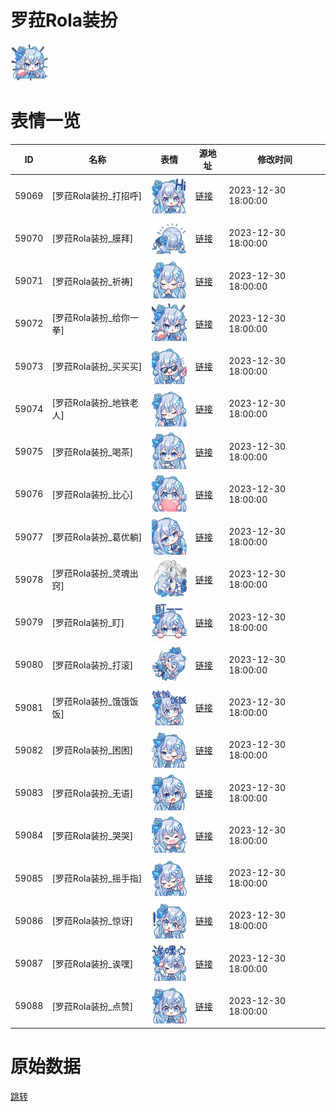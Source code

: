 # 罗菈Rola装扮

<img src="./cover.png" height="60" alt="cover" />

# 表情一览

|ID|名称|表情|源地址|修改时间|
|----|----|----|----|----|
|59069|[罗菈Rola装扮_打招呼]|<img src="./pic/059069_%5B罗菈Rola装扮_打招呼%5D.png" height="60" alt="打招呼"/>|[链接](https://i0.hdslb.com/bfs/garb/e6a35e9afe783203e619c77279ad463e76dbd0b7.png)|2023-12-30 18:00:00|
|59070|[罗菈Rola装扮_膜拜]|<img src="./pic/059070_%5B罗菈Rola装扮_膜拜%5D.png" height="60" alt="膜拜"/>|[链接](https://i0.hdslb.com/bfs/garb/9f7639443ed03b058a7bc881bd46eb78cf83fedd.png)|2023-12-30 18:00:00|
|59071|[罗菈Rola装扮_祈祷]|<img src="./pic/059071_%5B罗菈Rola装扮_祈祷%5D.png" height="60" alt="祈祷"/>|[链接](https://i0.hdslb.com/bfs/garb/1319454b8113c5c3368b798ecbc021b73a733bd8.png)|2023-12-30 18:00:00|
|59072|[罗菈Rola装扮_给你一拳]|<img src="./pic/059072_%5B罗菈Rola装扮_给你一拳%5D.png" height="60" alt="给你一拳"/>|[链接](https://i0.hdslb.com/bfs/garb/11717d1641b4a9ce74cca690cdde28dd86f64942.png)|2023-12-30 18:00:00|
|59073|[罗菈Rola装扮_买买买]|<img src="./pic/059073_%5B罗菈Rola装扮_买买买%5D.png" height="60" alt="买买买"/>|[链接](https://i0.hdslb.com/bfs/garb/90b0c138a70308ef99c1d2a524ccd4276c97d8ed.png)|2023-12-30 18:00:00|
|59074|[罗菈Rola装扮_地铁老人]|<img src="./pic/059074_%5B罗菈Rola装扮_地铁老人%5D.png" height="60" alt="地铁老人"/>|[链接](https://i0.hdslb.com/bfs/garb/ad4e67e91d1dab5b2d70a5d1b8a64e023e20ef55.png)|2023-12-30 18:00:00|
|59075|[罗菈Rola装扮_喝茶]|<img src="./pic/059075_%5B罗菈Rola装扮_喝茶%5D.png" height="60" alt="喝茶"/>|[链接](https://i0.hdslb.com/bfs/garb/e3939e9fba2705dcfce5cfac4b69192e9e911a4f.png)|2023-12-30 18:00:00|
|59076|[罗菈Rola装扮_比心]|<img src="./pic/059076_%5B罗菈Rola装扮_比心%5D.png" height="60" alt="比心"/>|[链接](https://i0.hdslb.com/bfs/garb/1444b95b92208f31f51f287f9d77c8c701edb3cc.png)|2023-12-30 18:00:00|
|59077|[罗菈Rola装扮_葛优躺]|<img src="./pic/059077_%5B罗菈Rola装扮_葛优躺%5D.png" height="60" alt="葛优躺"/>|[链接](https://i0.hdslb.com/bfs/garb/73bff0799d7f9c20544666c5b3b5460f93ffde65.png)|2023-12-30 18:00:00|
|59078|[罗菈Rola装扮_灵魂出窍]|<img src="./pic/059078_%5B罗菈Rola装扮_灵魂出窍%5D.png" height="60" alt="灵魂出窍"/>|[链接](https://i0.hdslb.com/bfs/garb/460bb24387e9f9e57b7fe78dbf447bb159b0b992.png)|2023-12-30 18:00:00|
|59079|[罗菈Rola装扮_盯]|<img src="./pic/059079_%5B罗菈Rola装扮_盯%5D.png" height="60" alt="盯"/>|[链接](https://i0.hdslb.com/bfs/garb/1d1009aa061b1c4817e6a2ec6be119089abe33c4.png)|2023-12-30 18:00:00|
|59080|[罗菈Rola装扮_打滚]|<img src="./pic/059080_%5B罗菈Rola装扮_打滚%5D.png" height="60" alt="打滚"/>|[链接](https://i0.hdslb.com/bfs/garb/f14fd3ff2b1469496f87ee70298a8af41305a274.png)|2023-12-30 18:00:00|
|59081|[罗菈Rola装扮_饿饿饭饭]|<img src="./pic/059081_%5B罗菈Rola装扮_饿饿饭饭%5D.png" height="60" alt="饿饿饭饭"/>|[链接](https://i0.hdslb.com/bfs/garb/530dc215b2440028164abb92ffad3cf161dddd31.png)|2023-12-30 18:00:00|
|59082|[罗菈Rola装扮_困困]|<img src="./pic/059082_%5B罗菈Rola装扮_困困%5D.png" height="60" alt="困困"/>|[链接](https://i0.hdslb.com/bfs/garb/af25d0e802b436a6943aa58be5fd2191f1a6ec59.png)|2023-12-30 18:00:00|
|59083|[罗菈Rola装扮_无语]|<img src="./pic/059083_%5B罗菈Rola装扮_无语%5D.png" height="60" alt="无语"/>|[链接](https://i0.hdslb.com/bfs/garb/d24b81975e6fd8ee84ac59aa8cab3025a42ce976.png)|2023-12-30 18:00:00|
|59084|[罗菈Rola装扮_哭哭]|<img src="./pic/059084_%5B罗菈Rola装扮_哭哭%5D.png" height="60" alt="哭哭"/>|[链接](https://i0.hdslb.com/bfs/garb/4dd2f17162d8db0ddf769591f05038678fa2e10f.png)|2023-12-30 18:00:00|
|59085|[罗菈Rola装扮_摇手指]|<img src="./pic/059085_%5B罗菈Rola装扮_摇手指%5D.png" height="60" alt="摇手指"/>|[链接](https://i0.hdslb.com/bfs/garb/5c24fac6b98945e169b7b8745a8b26de5ff67656.png)|2023-12-30 18:00:00|
|59086|[罗菈Rola装扮_惊讶]|<img src="./pic/059086_%5B罗菈Rola装扮_惊讶%5D.png" height="60" alt="惊讶"/>|[链接](https://i0.hdslb.com/bfs/garb/277b90f3ddefa85c74e6980c49e34c41ef4de331.png)|2023-12-30 18:00:00|
|59087|[罗菈Rola装扮_诶嘿]|<img src="./pic/059087_%5B罗菈Rola装扮_诶嘿%5D.png" height="60" alt="诶嘿"/>|[链接](https://i0.hdslb.com/bfs/garb/f6409b26973fe7addcca7eb7ddc2fb2c8ee69a81.png)|2023-12-30 18:00:00|
|59088|[罗菈Rola装扮_点赞]|<img src="./pic/059088_%5B罗菈Rola装扮_点赞%5D.png" height="60" alt="点赞"/>|[链接](https://i0.hdslb.com/bfs/garb/fbd074396ae7fc273360cac3c999bdc97892075b.png)|2023-12-30 18:00:00|

# 原始数据

[跳转](./raw.json)

